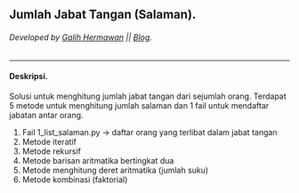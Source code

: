 ## Jumlah Jabat Tangan (Salaman).
###### Developed by [Galih Hermawan](https://galih.eu) || [Blog](https://blog.galih.eu).
---

#### Deskripsi.
Solusi untuk menghitung jumlah jabat tangan dari sejumlah orang.
Terdapat 5 metode untuk menghitung jumlah salaman dan 1 fail untuk mendaftar jabatan antar orang.
1. Fail 1_list_salaman.py -> daftar orang yang terlibat dalam jabat tangan
2. Metode iteratif
3. Metode rekursif
4. Metode barisan aritmatika bertingkat dua
5. Metode menghitung deret aritmatika (jumlah suku)
6. Metode kombinasi (faktorial)